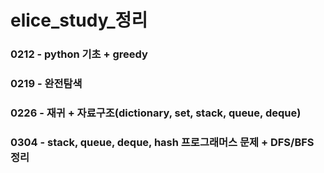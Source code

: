 # elice_study_정리
### 0212 - python 기초 + greedy
### 0219 - 완전탐색
### 0226 - 재귀 + 자료구조(dictionary, set, stack, queue, deque)
### 0304 - stack, queue, deque, hash 프로그래머스 문제 + DFS/BFS 정리
